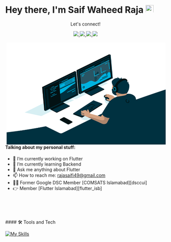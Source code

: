  
 # Hey there, I'm  Saif Waheed Raja <img src="https://media.giphy.com/media/hvRJCLFzcasrR4ia7z/giphy.gif" height="25px" width="25px">



<div align="center">
<p align="center">Let's connect!</p>
<a href="https://www.twitter.com/safuraja7/">
    <img src="https://img.shields.io/badge/Twitter-1DA1F2?style=for-the-badge&logo=twitter&logoColor=white" />
</a>

<a href="https://www.instagram.com/safuraja7/">
    <img src="https://img.shields.io/badge/Instagram-E4405F?style=for-the-badge&logo=instagram&logoColor=white" />
</a>

<a href="https://www.linkedin.com/in/safuraja7/">
    <img src="https://img.shields.io/badge/linkedin-%230077B5.svg?&style=for-the-badge&logo=linkedin&logoColor=white" />
</a>

<a href="https://www.facebook.com/safuraja007/">
    <img src="https://img.shields.io/badge/Facebook-1877F2?style=for-the-badge&logo=facebook&logoColor=white" />
</a>
</div>

<br>


<img align="right" alt="GIF" src="code.gif" width="500" height="320" />

#### Talking about my personal stuff:
- 🔭 I’m currently working on Flutter
- 🌱 I’m currently learning Backend
- 💬 Ask me anything about Flutter 
- 📫 How to reach me: rajasaifi49@gmail.com
- 🙋‍♂️ Former Google DSC Member [COMSATS Islamabad][dsccui]
- 👉 Member [Flutter Islamabad][flutter_isb]

<br>
<br>
<br>
<br>
#### 🛠 Tools and Tech

<br>

[![My Skills](https://skillicons.dev/icons?i=flutter,dart,firebase,github,git,postman,figma,xd&perline=5)](https://skillicons.dev)

</div>

<br>



